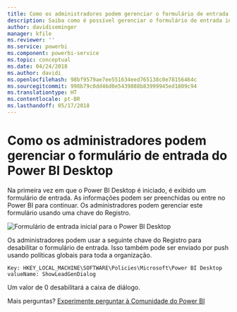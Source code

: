 ```yaml
---
title: Como os administradores podem gerenciar o formulário de entrada do Power BI Desktop
description: Saiba como é possível gerenciar o formulário de entrada inicial ao abrir o Power BI Desktop.
author: davidiseminger
manager: kfile
ms.reviewer: ''
ms.service: powerbi
ms.component: powerbi-service
ms.topic: conceptual
ms.date: 04/24/2018
ms.author: davidi
ms.openlocfilehash: 98bf9579ae7ee551634eed765138c0e78156464c
ms.sourcegitcommit: 998b79c0dd46d0e5439888b83999945ed1809c94
ms.translationtype: HT
ms.contentlocale: pt-BR
ms.lasthandoff: 05/17/2018
---
```

# <a name="how-administrators-can-manage-the-power-bi-desktop-sign-in-form"></a>Como os administradores podem gerenciar o formulário de entrada do Power BI Desktop
Na primeira vez em que o Power BI Desktop é iniciado, é exibido um formulário de entrada. As informações podem ser preenchidas ou entre no Power BI para continuar. Os administradores podem gerenciar este formulário usando uma chave do Registro. 

![Formulário de entrada inicial para o Power BI Desktop](media/desktop-admin-sign-in-form/sign-in-form.png)

Os administradores podem usar a seguinte chave do Registro para desabilitar o formulário de entrada. Isso também pode ser enviado por push usando políticas globais para toda a organização.

```
Key: HKEY_LOCAL_MACHINE\SOFTWARE\Policies\Microsoft\Power BI Desktop
valueName: ShowLeadGenDialog
```

Um valor de 0 desabilitará a caixa de diálogo.

Mais perguntas? [Experimente perguntar à Comunidade do Power BI](http://community.powerbi.com/)

